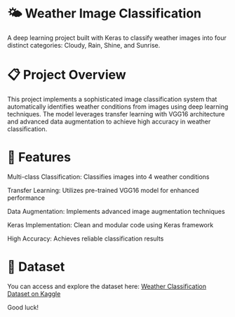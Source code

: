 # 🌤️ Weather Image Classification
A deep learning project built with Keras to classify weather images into four distinct categories: Cloudy, Rain, Shine, and Sunrise.

# 📋 Project Overview
This project implements a sophisticated image classification system that automatically identifies weather conditions from images using deep learning techniques. The model leverages transfer learning with VGG16 architecture and advanced data augmentation to achieve high accuracy in weather classification.

# 🎯 Features
Multi-class Classification: Classifies images into 4 weather conditions

Transfer Learning: Utilizes pre-trained VGG16 model for enhanced performance

Data Augmentation: Implements advanced image augmentation techniques

Keras Implementation: Clean and modular code using Keras framework

High Accuracy: Achieves reliable classification results

# 📁 Dataset
You can access and explore the dataset here:
[Weather Classification Dataset on Kaggle](https://www.kaggle.com/datasets/lethanhnghia/wheather-classfication/data)

Good luck!
